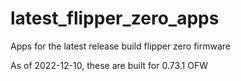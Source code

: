 # latest_flipper_zero_apps
 Apps for the latest release build flipper zero firmware

As of 2022-12-10, these are built for 0.73.1 OFW
